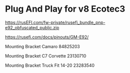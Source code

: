 # Plug And Play for v8 Ecotec3

https://rusEFI.com/fw-private/rusefi_bundle_pnp-e92_obfuscated_public.zip

https://rusefi.com/docs/pinouts/GM-E92/

Mounting Bracket Camaro 84825203

Mounting Bracket C7 Corvette 23130710

Mounting Bracket Truck Fit 14-20 23283540
